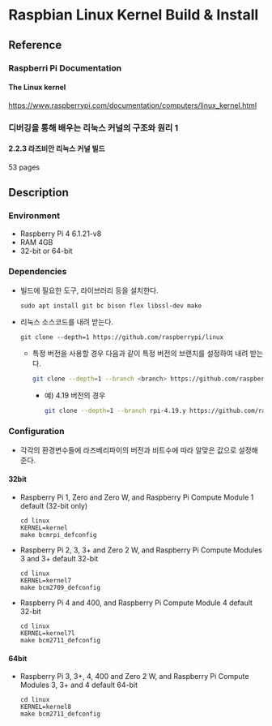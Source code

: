 # Raspbian Linux Kernel Build & Install
## Reference
### Raspberri Pi Documentation
#### The Linux kernel
https://www.raspberrypi.com/documentation/computers/linux_kernel.html
### 디버깅을 통해 배우는 리눅스 커널의 구조와 원리 1
#### 2.2.3 라즈비안 리눅스 커널 빌드
53 pages
## Description
### Environment
- Raspberry Pi 4 6.1.21-v8
- RAM 4GB
- 32-bit or 64-bit
### Dependencies
- 빌드에 필요한 도구, 라이브러리 등을 설치한다.
  ```
  sudo apt install git bc bison flex libssl-dev make
  ```
- 리눅스 소스코드를 내려 받는다.
  ```
  git clone --depth=1 https://github.com/raspberrypi/linux
  ```
  - 특정 버전을 사용할 경우 다음과 같이 특정 버전의 브랜치를 설정하여 내려 받는다.
    ```Bash
    git clone --depth=1 --branch <branch> https://github.com/raspberrypi/linux
    ```
    - 예) 4.19 버전의 경우
      ```Bash
      git clone --depth=1 --branch rpi-4.19.y https://github.com/raspberrypi/linux
      ```
### Configuration
- 각각의 환경변수들에 라즈베리파이의 버전과 비트수에 따라 알맞은 값으로 설정해 준다.
#### 32bit
- Raspberry Pi 1, Zero and Zero W, and Raspberry Pi Compute Module 1 default (32-bit only)
  ```Shell
  cd linux
  KERNEL=kernel
  make bcmrpi_defconfig
  ```
- Raspberry Pi 2, 3, 3+ and Zero 2 W, and Raspberry Pi Compute Modules 3 and 3+ default 32-bit
  ```Shell
  cd linux
  KERNEL=kernel7
  make bcm2709_defconfig
  ```
- Raspberry Pi 4 and 400, and Raspberry Pi Compute Module 4 default 32-bit
  ```Shell
  cd linux
  KERNEL=kernel7l
  make bcm2711_defconfig
  ```
#### 64bit
- Raspberry Pi 3, 3+, 4, 400 and Zero 2 W, and Raspberry Pi Compute Modules 3, 3+ and 4 default 64-bit
  ```Shell
  cd linux
  KERNEL=kernel8
  make bcm2711_defconfig
  ```

